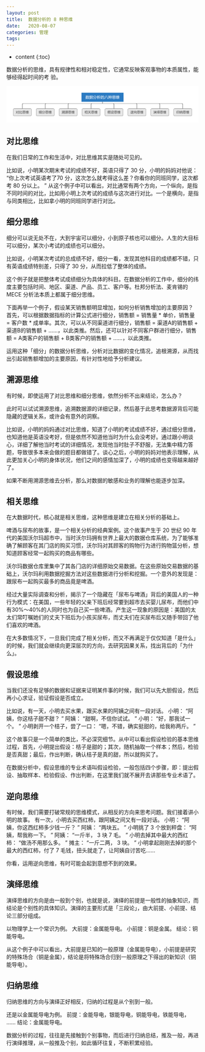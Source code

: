 ```yaml
---
layout: post
title:  数据分析的 8 种思维  
date:   2020-08-07
categories: 管理
tags: 
---
```

* content
{:toc}


数据分析的思维，具有规律性和相对稳定性，它通常反映客观事物的本质属性，能够经得起时间的考
验。  

<center><img src="https://raw.githubusercontent.com/HG1227/image/master/img_tuchuang/20200808145244.png" alt="数据分析的八种思维" style="zoom:80%;" /></center>













## 对⽐思维  

在我们⽇常的⼯作和⽣活中，对⽐思维其实是随处可⻅的。

⽐如说，⼩明某次期末考试的成绩不好，英语只得了 30 分，⼩明的妈妈对他说： “你上次考试英语考了70 分，这次怎么就考得这么差？你看你的同班同学，这次都考 80 分以上。 ”
从这个例⼦中可以看出，对⽐通常有两个⽅向，⼀个纵向，是指不同时间的对⽐，⽐如⽤⼩明上次考试的成绩与这次进⾏对⽐。⼀个是横向，是指与同类相⽐，⽐如拿⼩明的同班同学进⾏对⽐。  

## 细分思维  

细分可以说⽆处不在，⼤到宇宙可以细分，⼩到原⼦核也可以细分。⼈⽣的⼤⽬标可以细分，某次⼩考试的成绩也可以细分。

⽐如说，⼩明某次考试的总成绩不好，细分⼀看，发现其他科⽬的成绩都不错，只有英语成绩特别差，只得了 30 分，从⽽拉低了整体的成绩。

这个例⼦就是把整体考试成绩细分为具体的科⽬。在数据分析的⼯作中，细分的纬度主要包括时间、地区、渠道、产品、员⼯、客户等。杜邦分析法、⻨肯锡的 MECE 分析法本质上都属于细分思维。

下⾯再举⼀个例⼦，假设某天销售额明显增加，如何分析销售增加的主要原因？
⾸先，可以根据数据指标的计算公式进⾏细分，销售额 = 销售量 * 单价，销售量 = 客户数 * 成单率。其次，可以从不同渠道进⾏细分，销售额 = 渠道A的销售额 + 渠道B的销售额 + ……，以此类推。然后，还可以针对不同客户群进⾏细分，销售额 = A类客户的销售额 + B类客户的销售额 + ……，以此类推。

运⽤这种「细分」的数据分析思维，分析对⽐数据的变化情况，追根溯源，从⽽找出引起销售额增加的主要原因，有针对性地给予分析建议。  

## 溯源思维  

有时候，即使运⽤了对⽐思维和细分思维，依然分析不出来结论，怎么办？

此时可以试试溯源思维，追溯数据源的详细记录，然后基于此思考数据源背后可能隐藏的逻辑关系，或许会有意外的洞察。

⽐如说，⼩明的妈妈通过对⽐思维，知道了⼩明的考试成绩不好，通过细分思维，也知道他是英语没考好，但是依然不知道他当时为什么会没考好。通过跟⼩明谈⼼，详细了解他当时考试的详细情况，发现他当时肚⼦不舒服，⽆法集中精⼒答题，导致很多本来会做的题⽬都做错了。谈⼼之后，⼩明的妈妈对他表示理解，从此更加关⼼⼩明的身体状况，他们之间的感情加深了，⼩明的成绩也变得越来越好了。

如果不断⽤溯源思维去分析，那么对数据的敏感和业务的理解也能逐步加深。  

## 相关思维  

在⼤数据时代，核⼼就是相关思维，这种思维是建⽴在相关分析的基础上。  

啤酒与尿布的故事，是⼀个相关分析的经典案例。这个故事产⽣于 20 世纪 90 年代的美国沃尔玛超市中，当时沃尔玛拥有世界上最⼤的数据仓库系统，为了能够准确了解顾客在其⻔店的购买习惯，沃尔玛对其顾客的购物⾏为进⾏购物篮分析，想知道顾客经常⼀起购买的商品有哪些。  

沃尔玛数据仓库⾥集中了其各⻔店的详细原始交易数据。在这些原始交易数据的基础上，沃尔玛利⽤数据挖掘⽅法对这些数据进⾏分析和挖掘。⼀个意外的发现是：跟尿布⼀起购买最多的商品竟是啤酒。  

经过⼤量实际调查和分析，揭示了⼀个隐藏在「尿布与啤酒」背后的美国⼈的⼀种⾏为模式：在美国，⼀些年轻的⽗亲下班后经常要到超市去买婴⼉尿布，⽽他们中有30%～40%的⼈同时也为⾃⼰买⼀些啤酒。产⽣这⼀现象的原因是：美国的太太们常叮嘱她们的丈夫下班后为⼩孩买尿布，⽽丈夫们在买尿布后⼜随⼿带回了他们喜欢的啤酒。  

在⼤多数情况下，⼀旦我们完成了相关分析，⽽⼜不再满⾜于仅仅知道「是什么」的时候，我们就会继续向更深层次的⽅向，去研究因果关系，找出背后的「为什么」。  

## 假设思维  

当我们还没有⾜够的数据和证据来证明某件事的时候，我们可以先⼤胆假设，然后再⼩⼼求证，验证假设是否成⽴。

⽐如说，有⼀天，⼩明去买⽔果，跟买⽔果的阿姨之间有⼀段对话。
⼩明： “阿姨，你这桔⼦甜不甜？ ”
阿姨： “甜啊，不信你试试。 ”
⼩明： “好，那我试⼀个。 ”
⼩明剥开⼀个桔⼦，尝了⼀⼝： “嗯，不错，确实挺甜的，给我称两⽄。 ”

这个故事只是⼀个简单的类⽐，不必深究细节。从中可以看出假设检验的基本思维过程，⾸先，⼩明提出假设：桔⼦是甜的；其次，随机抽取⼀个样本；然后，检验是否真甜；最后，作出判断，确认桔⼦是真的甜，所以就购买了。

在数据分析中，假设思维的专业术语叫假设检验，⼀般包括四个步骤，即：提出假设、抽取样本、检验假设、作出判断，在这⾥我们就不展开去讲那些专业术语了。  

## 逆向思维  

有时候，我们需要打破常规的思维模式，从相反的⽅向来思考问题。我们接着讲⼩明的故事。
有⼀次，⼩明去买⻄红柿，跟阿姨之间⼜有⼀段对话。
⼩明： “阿姨，你这⻄红柿多少钱⼀⽄？ ”
阿姨： “两块五。 ”
⼩明挑了 3 个放到秤盘： “阿姨，帮我称⼀下。 ”
阿姨： “⼀⽄半， 3 块 7 ⽑。 ”
⼩明去掉其中最⼤的⻄红柿： “做汤不⽤那么多。 ”
摊主： “⼀⽄⼆两， 3 块。 ”
⼩明拿起刚刚去掉的那个最⼤的⻄红柿，付了 7 ⽑钱，扭头就⾛了，让阿姨⾃讨苦吃……  

你看，运⽤逆向思维，有时可能会起到意想不到的效果。  

## 演绎思维  

演绎思维的⽅向是由⼀般到个别，也就是说，演绎的前提是⼀般性的抽象知识，⽽结论是个别性的具体知识。演绎的主要形式是「三段论」，由⼤前提、⼩前提、结论三部分组成。

以物理学上⼀个常识为例。
⼤前提：⾦属能导电。
⼩前提：铜是⾦属。
结论：铜能导电。

从这个例⼦中可以看出，⼤前提是已知的⼀般原理（⾦属能导电），⼩前提是研究的特殊场合（铜是⾦属），结论是将特殊场合归到⼀般原理之下得出的新知识（铜能导电）。  

## 归纳思维  

归纳思维的⽅向与演绎正好相反，归纳的过程是从个别到⼀般。

还是以⾦属能导电为例。
前提：⾦能导电，银能导电，铜能导电，铁能导电， ……
结论：⾦属能导电。

数据分析的过程，往往是先接触到个别事物，⽽后进⾏归纳总结，推及⼀般，再进⾏演绎推理，从⼀般推及个别，如此循环往复，不断积累经验。  